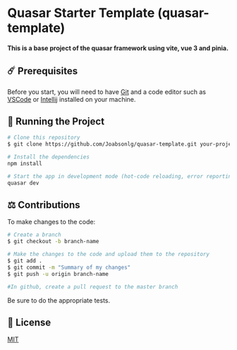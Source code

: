 # Quasar Starter Template (quasar-template)

#### This is a base project of the quasar framework using vite, vue 3 and pinia.

## ☄️ Prerequisites

Before you start, you will need to have [Git](https://git-scm.com) and a code editor such as [VSCode](https://code.visualstudio.com/) or [Intellij](https://www.jetbrains.com/pt-br/idea/) installed on your machine.

## :rocket: Running the Project

```bash
# Clone this repository
$ git clone https://github.com/Joabsonlg/quasar-template.git your-project-name

# Install the dependencies
npm install

# Start the app in development mode (hot-code reloading, error reporting, etc.)
quasar dev
```

  ## ⚖️ Contributions
To make changes to the code:
```bash
# Create a branch
$ git checkout -b branch-name

# Make the changes to the code and upload them to the repository
$ git add .
$ git commit -m "Summary of my changes"
$ git push -u origin branch-name

#In github, create a pull request to the master branch
```
Be sure to do the appropriate tests.

## :key: License
[MIT](https://github.com/Joabsonlg/quasar-template/blob/master/LICENCE)
